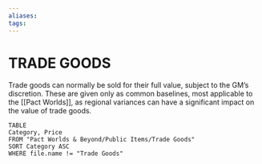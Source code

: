 ```yaml
---
aliases: 
tags: 
---
```

# TRADE GOODS
Trade goods can normally be sold for their full value, subject to the GM’s discretion. These are given only as common baselines, most applicable to the [[Pact Worlds]], as regional variances can have a significant impact on the value of trade goods.

``` dataview
TABLE
Category, Price
FROM "Pact Worlds & Beyond/Public Items/Trade Goods"
SORT Category ASC
WHERE file.name != "Trade Goods"
```